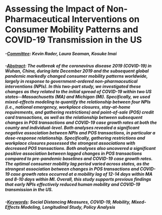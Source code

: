 # Assessing the Impact of Non-Pharmaceutical Interventions on Consumer Mobility Patterns and COVID-19 Transmission in the US

##### -<ins>Committee</ins>: Kevin Rader, Laura Seaman, Kosuke Imai
##### -<ins>Abstract</ins>: The outbreak of the coronavirus disease 2019 (COVID-19) in Wuhan, China, during late December 2019 and the subsequent global pandemic markedly changed consumer mobility patterns worldwide, largely in response to government-ordered non-pharmaceutical interventions (NPIs). In this two-part study, we investigated these changes as they related to the initial spread of COVID-19 within two US states--Massachusetts (MA) and Michigan (MI). Specifically, we used mixed-effects modeling to quantify the relationship between four NPIs (i.e., national emergency, workplace closures, stay-at-home requirements, and gathering restrictions) and point-of-sale (POS) credit card transactions, as well as the relationship between subsequent changes in POS transactions and COVID-19 case growth rates at both the county and individual-level. Both analyses revealed a significant negative association between NPIs and POS transactions, in particular a dose-response relationship. Specifically, gathering restrictions and workplace closures possessed the strongest associations with decreased POS transactions. Both analyses also uncovered a significant positive association between lagged changes in POS transactions compared to pre-pandemic baselines and COVID-19 case growth rates. The optimal consumer mobility lag period varied across states, as the strongest association between changes in POS transactions and COVID-19 case growth rates occurred at a mobility lag of 12-14 days within MA and 8-10 days within MI. Overall, this study supports previous findings that early NPIs effectively reduced human mobility and COVID-19 transmission in the US.
##### -<ins>Keywords</ins>: Social Distancing Measures, COVID-19, Mobility, Mixed-Effects Modeling, Longitudinal Study, Policy Analysis

